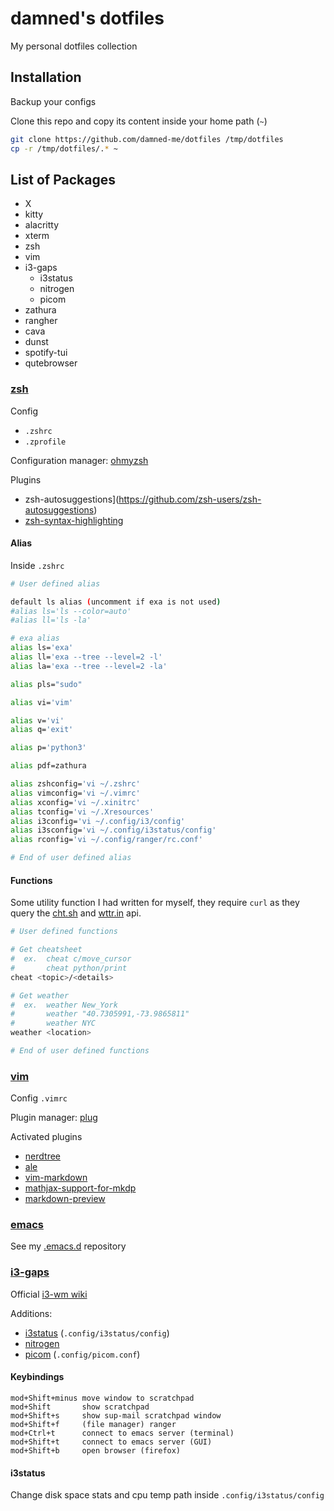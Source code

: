 # damned's dotfiles

My personal dotfiles collection

## Installation

Backup your configs

Clone this repo and copy its content inside your home path (`~`)

```sh
git clone https://github.com/damned-me/dotfiles /tmp/dotfiles
cp -r /tmp/dotfiles/.* ~
```

## List of Packages

- X
- kitty
- alacritty
- xterm
- zsh
- vim
- i3-gaps
  - i3status
  - nitrogen
  - picom
- zathura
- rangher
- cava
- dunst
- spotify-tui
- qutebrowser

### [zsh](https://www.zsh.org/)

Config

- `.zshrc`
- `.zprofile`

Configuration manager: [ohmyzsh](https://ohmyz.sh/)

Plugins

- zsh-autosuggestions](<https://github.com/zsh-users/zsh-autosuggestions>)
- [zsh-syntax-highlighting](https://github.com/zsh-users/zsh-syntax-highlighting)

#### Alias

Inside `.zshrc`

```sh
# User defined alias

default ls alias (uncomment if exa is not used)
#alias ls='ls --color=auto'
#alias ll='ls -la'

# exa alias
alias ls='exa'
alias ll='exa --tree --level=2 -l'
alias la='exa --tree --level=2 -la'

alias pls="sudo"

alias vi='vim'

alias v='vi'
alias q='exit'

alias p='python3'

alias pdf=zathura

alias zshconfig='vi ~/.zshrc'
alias vimconfig='vi ~/.vimrc'
alias xconfig='vi ~/.xinitrc'
alias tconfig='vi ~/.Xresources'
alias i3config='vi ~/.config/i3/config'
alias i3sconfig='vi ~/.config/i3status/config'
alias rconfig='vi ~/.config/ranger/rc.conf'

# End of user defined alias
```

#### Functions

Some utility function I had written for myself, they require `curl` as they query the [cht.sh](https://cht.sh/) and [wttr.in](https://wttr.in/) api.

```sh
# User defined functions

# Get cheatsheet
#  ex.  cheat c/move_cursor
#       cheat python/print
cheat <topic>/<details>

# Get weather
#  ex.  weather New_York
#       weather "40.7305991,-73.9865811"
#       weather NYC
weather <location>

# End of user defined functions
```

### [vim](https://github.com/vim/vim)

Config `.vimrc`

Plugin manager: [plug](https://github.com/junegunn/vim-plug)

Activated plugins

- [nerdtree](https://github.com/preservim/nerdtree)
- [ale](https://github.com/dense-analysis/ale)
- [vim-markdown](https://github.com/preservim/vim-markdown)
- [mathjax-support-for-mkdp](https://github.com/iamcco/mathjax-support-for-mkdp)
- [markdown-preview](https://github.com/iamcco/markdown-preview.vim)

### [emacs](https://www.gnu.org/software/emacs/)

See my [.emacs.d](https://github.com/damned-me/.emacs.d) repository

### [i3-gaps](https://github.com/Airblader/i3)

Official [i3-wm wiki](https://i3wm.org/)

Additions:

- [i3status](https://i3wm.org/i3status/) (`.config/i3status/config`)
- [nitrogen](https://github.com/l3ib/nitrogen/)
- [picom](https://github.com/yshui/picom) (`.config/picom.conf`)

#### Keybindings

```
mod+Shift+minus move window to scratchpad
mod+Shift       show scratchpad
mod+Shift+s     show sup-mail scratchpad window
mod+Shift+f     (file manager) ranger
mod+Ctrl+t      connect to emacs server (terminal)
mod+Shift+t     connect to emacs server (GUI)
mod+Shift+b     open browser (firefox)
```

#### i3status

Change disk space stats and cpu temp path inside `.config/i3status/config`
